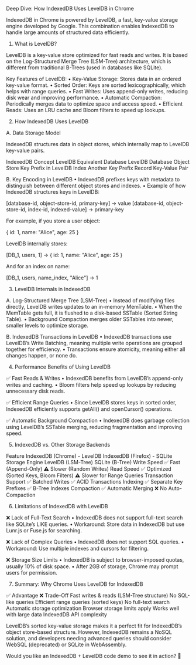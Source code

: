 Deep Dive: How IndexedDB Uses LevelDB in Chrome

IndexedDB in Chrome is powered by LevelDB, a fast, key-value storage engine developed by Google. This combination enables IndexedDB to handle large amounts of structured data efficiently.

1. What is LevelDB?

LevelDB is a key-value store optimized for fast reads and writes. It is based on the Log-Structured Merge Tree (LSM-Tree) architecture, which is different from traditional B-Trees (used in databases like SQLite).

Key Features of LevelDB:
	•	Key-Value Storage: Stores data in an ordered key-value format.
	•	Sorted Order: Keys are sorted lexicographically, which helps with range queries.
	•	Fast Writes: Uses append-only writes, reducing disk wear and improving performance.
	•	Automatic Compaction: Periodically merges data to optimize space and access speed.
	•	Efficient Reads: Uses an LRU cache and Bloom filters to speed up lookups.

2. How IndexedDB Uses LevelDB

A. Data Storage Model

IndexedDB structures data in object stores, which internally map to LevelDB key-value pairs.

IndexedDB Concept	LevelDB Equivalent
Database	LevelDB Database
Object Store	Key Prefix in LevelDB
Index	Another Key Prefix
Record	Key-Value Pair

B. Key Encoding in LevelDB
	•	IndexedDB prefixes keys with metadata to distinguish between different object stores and indexes.
	•	Example of how IndexedDB structures keys in LevelDB:

[database-id, object-store-id, primary-key] → value
[database-id, object-store-id, index-id, indexed-value] → primary-key



For example, if you store a user object:

{ id: 1, name: "Alice", age: 25 }

LevelDB internally stores:

[DB_1, users, 1] → { id: 1, name: "Alice", age: 25 }

And for an index on name:

[DB_1, users, name_index, "Alice"] → 1

3. LevelDB Internals in IndexedDB

A. Log-Structured Merge Tree (LSM-Tree)
	•	Instead of modifying files directly, LevelDB writes updates to an in-memory MemTable.
	•	When the MemTable gets full, it is flushed to a disk-based SSTable (Sorted String Table).
	•	Background Compaction merges older SSTables into newer, smaller levels to optimize storage.

B. IndexedDB Transactions in LevelDB
	•	IndexedDB transactions use LevelDB’s Write Batching, meaning multiple write operations are grouped together for efficiency.
	•	Transactions ensure atomicity, meaning either all changes happen, or none do.

4. Performance Benefits of Using LevelDB

✅ Fast Reads & Writes
	•	IndexedDB benefits from LevelDB’s append-only writes and caching.
	•	Bloom filters help speed up lookups by reducing unnecessary disk reads.

✅ Efficient Range Queries
	•	Since LevelDB stores keys in sorted order, IndexedDB efficiently supports getAll() and openCursor() operations.

✅ Automatic Background Compaction
	•	IndexedDB does garbage collection using LevelDB’s SSTable merging, reducing fragmentation and improving speed.

5. IndexedDB vs. Other Storage Backends

Feature	IndexedDB (Chrome) - LevelDB	IndexedDB (Firefox) - SQLite
Storage Engine	LevelDB (LSM-Tree)	SQLite (B-Tree)
Write Speed	✅ Fast (Append-Only)	⚠️ Slower (Random Writes)
Read Speed	✅ Optimized (Sorted Keys, Bloom Filters)	⚠️ Slower for Range Queries
Transaction Support	✅ Batched Writes	✅ ACID Transactions
Indexing	✅ Separate Key Prefixes	✅ B-Tree Indexes
Compaction	✅ Automatic Merging	❌ No Auto-Compaction

6. Limitations of IndexedDB with LevelDB

❌ Lack of Full-Text Search
	•	IndexedDB does not support full-text search like SQLite’s LIKE queries.
	•	Workaround: Store data in IndexedDB but use Lunr.js or Fuse.js for searching.

❌ Lack of Complex Queries
	•	IndexedDB does not support SQL queries.
	•	Workaround: Use multiple indexes and cursors for filtering.

❌ Storage Size Limits
	•	IndexedDB is subject to browser-imposed quotas, usually 10% of disk space.
	•	After 2GB of storage, Chrome may prompt users for permission.

7. Summary: Why Chrome Uses LevelDB for IndexedDB

✅ Advantage	❌ Trade-Off
Fast writes & reads (LSM-Tree structure)	No SQL-like queries
Efficient range queries (sorted keys)	No full-text search
Automatic storage optimization	Browser storage limits apply
Works well with large data	IndexedDB API complexity

LevelDB’s sorted key-value storage makes it a perfect fit for IndexedDB’s object store-based structure. However, IndexedDB remains a NoSQL solution, and developers needing advanced queries should consider WebSQL (deprecated) or SQLite in WebAssembly.

Would you like an IndexedDB + LevelDB code demo to see it in action? 🚀